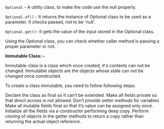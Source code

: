 `Optional` - A utility class, to make the code use the null properly.

`Optional.of()` - It returns the instance of Optional class to be used as a parameter. It checks passed, not to be 'null'.

`Optional.get()`- It gets the value of the input stored in the Optional class.

Using the Optional class, you can check whether caller method is passing a proper parameter or not.

**Immutable Class: -**

Immutable class is a class which once created, it's contents can not be changed. Immutable objects are the objects whose state can not be changed once constructed.

To create a class immutable, you need to follow following steps:

Declare the class as final so it can’t be extended.
Make all fields private so that direct access is not allowed.
Don’t provide setter methods for variables
Make all mutable fields final so that it’s value can be assigned only once.
Initialize all the fields via a constructor performing deep copy.
Perform cloning of objects in the getter methods to return a copy rather than returning the actual object reference.
